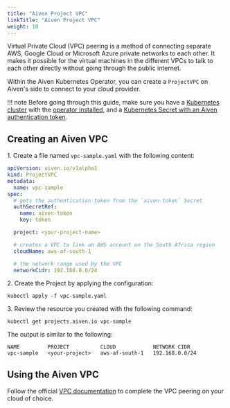 ```yaml
---
title: "Aiven Project VPC"
linkTitle: "Aiven Project VPC"
weight: 10
---
```


Virtual Private Cloud (VPC) peering is a method of connecting separate AWS, Google Cloud or Microsoft Azure private
networks to each other. It makes it possible for the virtual machines in the different VPCs to talk to each other
directly without going through the public internet.

Within the Aiven Kubernetes Operator, you can create a `ProjectVPC` on Aiven's side to connect to your cloud provider.

!!! note
Before going through this guide, make sure you have a [Kubernetes cluster](../../installation/prerequisites/) with the [operator installed](../../installation/),
and a [Kubernetes Secret with an Aiven authentication token](../../authentication/).

## Creating an Aiven VPC

1\. Create a file named `vpc-sample.yaml` with the following content:

```yaml
apiVersion: aiven.io/v1alpha1
kind: ProjectVPC
metadata:
  name: vpc-sample
spec:
  # gets the authentication token from the `aiven-token` Secret
  authSecretRef:
    name: aiven-token
    key: token

  project: <your-project-name>

  # creates a VPC to link an AWS account on the South Africa region
  cloudName: aws-af-south-1

  # the network range used by the VPC
  networkCidr: 192.168.0.0/24
```

2\. Create the Project by applying the configuration:

```shell
kubectl apply -f vpc-sample.yaml
```

3\. Review the resource you created with the following command:

```shell
kubectl get projects.aiven.io vpc-sample
```

The output is similar to the following:

```{ .shell .no-copy }
NAME         PROJECT          CLOUD            NETWORK CIDR
vpc-sample   <your-project>   aws-af-south-1   192.168.0.0/24
```

## Using the Aiven VPC

Follow the
official [VPC documentation](https://help.aiven.io/en/articles/778836-using-virtual-private-cloud-vpc-peering) to
complete the VPC peering on your cloud of choice.
